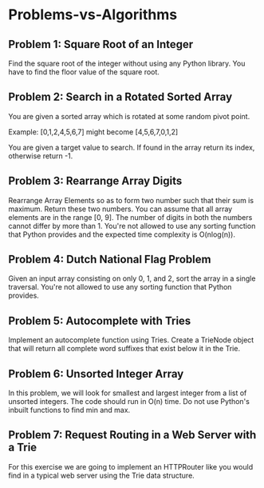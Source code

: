# Problems-vs-Algorithms

## Problem 1: Square Root of an Integer
Find the square root of the integer without using any Python library. You have to find the floor value of the square root.  

## Problem 2: Search in a Rotated Sorted Array
You are given a sorted array which is rotated at some random pivot point.

Example: [0,1,2,4,5,6,7] might become [4,5,6,7,0,1,2]

You are given a target value to search. If found in the array return its index, otherwise return -1.


## Problem 3: Rearrange Array Digits
Rearrange Array Elements so as to form two number such that their sum is maximum. Return these two numbers. You can assume that all array elements are in the range [0, 9]. The number of digits in both the numbers cannot differ by more than 1. You're not allowed to use any sorting function that Python provides and the expected time complexity is O(nlog(n)).


## Problem 4: Dutch National Flag Problem
Given an input array consisting on only 0, 1, and 2, sort the array in a single traversal. You're not allowed to use any sorting function that Python provides.


## Problem 5: Autocomplete with Tries
Implement an autocomplete function using Tries. Create a TrieNode object that will return all complete word suffixes that exist below it in the Trie.


## Problem 6: Unsorted Integer Array
In this problem, we will look for smallest and largest integer from a list of unsorted integers. The code should run in O(n) time. Do not use Python's inbuilt functions to find min and max.


## Problem 7: Request Routing in a Web Server with a Trie
For this exercise we are going to implement an HTTPRouter like you would find in a typical web server using the Trie data structure.
